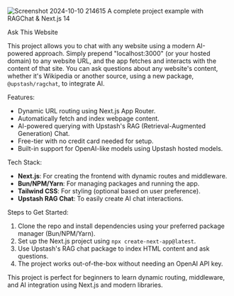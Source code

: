 ![Screenshot 2024-10-10 214615](https://github.com/user-attachments/assets/38d5b3ad-c850-4d81-9eb7-0c3b509674ef)
A complete project example with RAGChat & Next.js 14



Ask This Website

This project allows you to chat with any website using a modern AI-powered approach. Simply prepend "localhost:3000" (or your hosted domain) to any website URL, and the app fetches and interacts with the content of that site. You can ask questions about any website's content, whether it's Wikipedia or another source, using a new package, `@upstash/ragchat`, to integrate AI.

Features:
- Dynamic URL routing using Next.js App Router.
- Automatically fetch and index webpage content.
- AI-powered querying with Upstash's RAG (Retrieval-Augmented Generation) Chat.
- Free-tier with no credit card needed for setup.
- Built-in support for OpenAI-like models using Upstash hosted models.

Tech Stack:
- **Next.js**: For creating the frontend with dynamic routes and middleware.
- **Bun/NPM/Yarn**: For managing packages and running the app.
- **Tailwind CSS**: For styling (optional based on user preference).
- **Upstash RAG Chat**: To easily create AI chat interactions.

Steps to Get Started:
1. Clone the repo and install dependencies using your preferred package manager (Bun/NPM/Yarn).
2. Set up the Next.js project using `npx create-next-app@latest`.
3. Use Upstash's RAG chat package to index HTML content and ask questions.
4. The project works out-of-the-box without needing an OpenAI API key.

This project is perfect for beginners to learn dynamic routing, middleware, and AI integration using Next.js and modern libraries.
